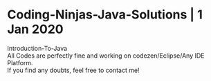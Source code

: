 # Coding-Ninjas-Java-Solutions | 1 Jan 2020
Introduction-To-Java  <br/>
All Codes are perfectly fine and working on codezen/Eclipse/Any IDE Platform.<br/>
If you find any doubts, feel free to contact me!

 
